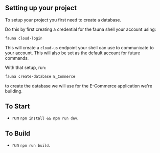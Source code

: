 ## Setting up your project

To setup your project you first need to create a database.

Do this by first creating a credential for the fauna shell your account using:

```sh
fauna cloud-login
```

This will create a `cloud-us` endpoint your shell can use to communicate to your account. This will also be set as the default account for future commands.

With that setup, run:

```sh
fauna create-database E_Commerce
```

to create the database we will use for the E-Commerce application we're building.



## To Start

- run `npm install && npm run dev`.

## To Build

- run `npm run build`.
